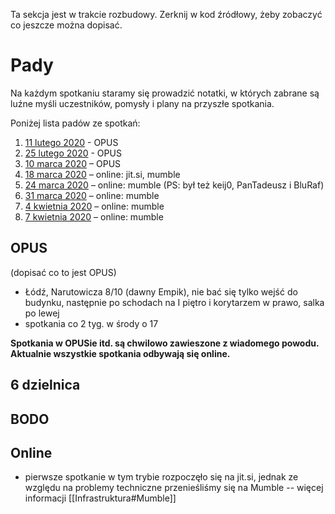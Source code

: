 Ta sekcja jest w trakcie rozbudowy. Zerknij w kod źródłowy, żeby zobaczyć co jeszcze można dopisać.

# Pady

Na każdym spotkaniu staramy się prowadzić notatki, w których zabrane są luźne myśli uczestników, pomysły i plany na przyszłe spotkania.

Poniżej lista padów ze spotkań:

1. [11 lutego 2020](https://hastebin.com/raw/fefahuyoce) -  OPUS
2. [25 lutego 2020](https://hastebin.com/raw/jijajesova) -  OPUS
3. [10 marca 2020](https://hastebin.com/raw/saxidohose) –  OPUS
4. [18 marca 2020](https://hastebin.com/raw/urixigifon) – online: jit.si, mumble
5. [24 marca 2020](https://hastebin.com/raw/itikifijow) – online: mumble (PS: był też keij0, PanTadeusz i BluRaf)
6. [31 marca 2020](https://pad.hs-ldz.pl/BNDBoOqfT_-dnLAbjOCqwQ) – online: mumble
7. [4 kwietnia 2020](https://pad.hs-ldz.pl/-_uV1G2eSAWKyOmzpcgo6w) – online: mumble
8. [7 kwietnia 2020](https://pad.hs-ldz.pl/F3oHd44sTCapJGABtOaYrg) – online: mumble

<!--

# Miejsca

- adres
- kontakt
- reguły

-->

## OPUS

(dopisać co to jest OPUS)

* Łódź, Narutowicza 8/10 (dawny Empik), nie bać się tylko wejść do budynku, następnie po schodach na I piętro i korytarzem w prawo, salka po lewej
* spotkania co 2 tyg. w środy o 17

**Spotkania w OPUSie itd. są chwilowo zawieszone z wiadomego powodu. Aktualnie wszystkie spotkania odbywają się online.**

## 6 dzielnica

## BODO

## Online

* pierwsze spotkanie w tym trybie rozpoczęło się na jit.si, jednak ze względu na problemy techniczne przenieśliśmy się na Mumble -- więcej informacji [[Infrastruktura#Mumble]]
